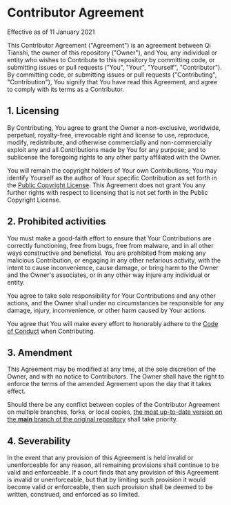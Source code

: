 # Contributor Agreement
Effective as of 11 January 2021

This Contributor Agreement ("Agreement") is an agreement between Qi Tianshi, the owner of this repository ("Owner"), and You, any individual or entity who wishes to Contribute to this repository by committing code, or submitting issues or pull requests ("You", "Your", "Yourself", "Contributor"). By committing code, or submitting issues or pull requests ("Contributing", "Contribution"), You signify that You have read this Agreement, and agree to comply with its terms as a Contributor.

## 1. Licensing
By Contributing, You agree to grant the Owner a non-exclusive, worldwide, perpetual, royalty-free, irrevocable right and license to use, reproduce, modify, redistribute, and otherwise commercially and non-commercially exploit any and all Contributions made by You for any purpose; and to sublicense the foregoing rights to any other party affiliated with the Owner.

You will remain the copyright holders of Your own Contributions; You may identify Yourself as the author of Your specific Contribution as set forth in the [Public Copyright License](https://github.com/qitianshi/mimosa-app/blob/main/LICENSE.md). This Agreement does not grant You any further rights with respect to licensing that is not set forth in the Public Copyright License.

## 2. Prohibited activities
You must make a good-faith effort to ensure that Your Contributions are correctly functioning, free from bugs, free from malware, and in all other ways constructive and beneficial. You are prohibited from making any malicious Contribution, or engaging in any other nefarious activity, with the intent to cause inconvenience, cause damage, or bring harm to the Owner and the Owner's associates, or in any other way injure any individual or entity.

You agree to take sole responsibility for Your Contributions and any other actions, and the Owner shall under no circumstances be responsible for any damage, injury, inconvenience, or other harm caused by Your actions. 

You agree that You will make every effort to honorably adhere to the [Code of Conduct](./CODE_OF_CONDUCT.md) when Contributing.

## 3. Amendment
This Agreement may be modified at any time, at the sole discretion of the Owner, and with no notice to Contributors. The Owner shall have the right to enforce the terms of the amended Agreement upon the day that it takes effect.

Should there be any conflict between copies of the Contributor Agreement on multiple branches, forks, or local copies, [the most up-to-date version on the __main__ branch of the original repository](https://github.com/qitianshi/mimosa-app/blob/main/docs/Contributor%20Agreement.md) shall take priority.

## 4. Severability
In the event that any provision of this Agreement is held invalid or unenforceable for any reason, all remaining provisions shall continue to be valid and enforceable. If a court finds that any provision of this Agreement is invalid or unenforceable, but that by limiting such provision it would become valid or enforceable, then such provision shall be deemed to be written, construed, and enforced as so limited.

